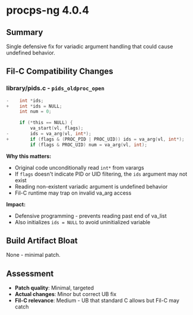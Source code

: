 # procps-ng 4.0.4

## Summary
Single defensive fix for variadic argument handling that could cause undefined behavior.

## Fil-C Compatibility Changes

### library/pids.c - `pids_oldproc_open`
```c
-    int *ids;
+    int *ids = NULL;
     int num = 0;
 
     if (*this == NULL) {
         va_start(vl, flags);
-        ids = va_arg(vl, int*);
+        if (flags & (PROC_PID | PROC_UID)) ids = va_arg(vl, int*);
         if (flags & PROC_UID) num = va_arg(vl, int);
```

**Why this matters:**
- Original code unconditionally read `int*` from varargs
- If `flags` doesn't indicate PID or UID filtering, the `ids` argument may not exist
- Reading non-existent variadic argument is undefined behavior
- Fil-C runtime may trap on invalid va_arg access

**Impact:**
- Defensive programming - prevents reading past end of va_list
- Also initializes `ids = NULL` to avoid uninitialized variable

## Build Artifact Bloat
None - minimal patch.

## Assessment
- **Patch quality**: Minimal, targeted
- **Actual changes**: Minor but correct UB fix
- **Fil-C relevance**: Medium - UB that standard C allows but Fil-C may catch
